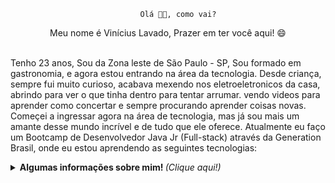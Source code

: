 <p align="center">  
	
								 Olá 🤚🏼, como vai?

<p align="center">
Meu nome é Vinícius Lavado, Prazer em ter você aqui! 😄


<br />
<br />
	
Tenho 23 anos, Sou da Zona leste de São Paulo - SP, Sou formado em gastronomia, e agora estou entrando na área da tecnologia.
Desde criança, sempre fui muito curioso, acabava mexendo nos eletroeletronicos da casa, abrindo para ver o que tinha dentro para tentar arrumar. vendo videos para aprender como concertar e sempre procurando aprender coisas novas. Começei a ingressar agora na área de tecnologia, mas já sou mais um amante desse mundo incrível e de tudo que ele oferece. Atualmente eu faço um Bootcamp de Desenvolvedor Java Jr (Full-stack) através da Generation Brasil, onde eu estou aprendendo as seguintes tecnologias:


 <p align="center">
<details> <p align="center">
	<summary> <b> Algumas informações sobre mim! </b> <i>(Clique aqui!)</i> </summary>
<br>

<p align="center">
	
![Vinicius github stats](https://github-readme-stats.vercel.app/api?username=viniciuslavado&theme=midnight-purple&show_icons=true)

  
  
  
  



<p align="center">  
  
[![Twitter Badge](https://img.shields.io/badge/-@viniciuslavadox-6633cc?style=flat-square&labelColor=6633cc&logo=twitter&logoColor=white&link=https://twitter.com/viniciuslavadox)](https://twitter.com/viniciuslavadox) 
[![Linkedin Badge](https://img.shields.io/badge/-Vinícius%20Lavado-6633cc?style=flat-square&logo=Linkedin&logoColor=white&link=https://www.linkedin.com/in/viniciuslavado8/)](https://www.linkedin.com/in/viniciuslavado8/) 
[![Gmail Badge](https://img.shields.io/badge/-viniciuslavsilva@gmail.com-6633cc?style=flat-square&logo=Gmail&logoColor=white&link=mailto:viniciuslavsilva)](mailto:viniciuslavsilva@gmail.com)
